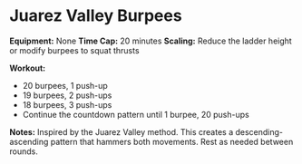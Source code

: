 # Juarez Valley Burpees

**Equipment:** None
**Time Cap:** 20 minutes
**Scaling:** Reduce the ladder height or modify burpees to squat thrusts

**Workout:**
- 20 burpees, 1 push-up
- 19 burpees, 2 push-ups
- 18 burpees, 3 push-ups
- Continue the countdown pattern until 1 burpee, 20 push-ups

**Notes:**
Inspired by the Juarez Valley method. This creates a descending-ascending pattern that hammers both movements. Rest as needed between rounds.
